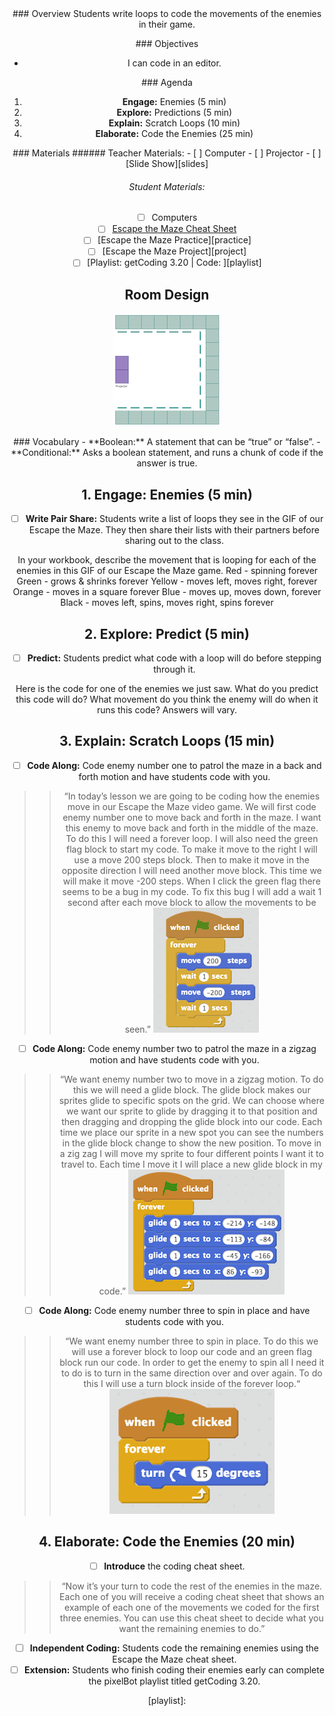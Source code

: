 <header class='header' title='Code Loops' subtitle='Lesson 20'/>

<notable>
<iconp src='/icons/activity.png'>### Overview</iconp>
Students write loops to code the movements of the enemies in their game.

<iconp src='/icons/objectives.png'>### Objectives</iconp>
- I can code in an editor.

<iconp src='/icons/agenda.png'>### Agenda</iconp>

1. **Engage:** Enemies  (5 min)
1. **Explore:** Predictions (5 min)
1. **Explain:** Scratch Loops (10 min)
1. **Elaborate:** Code the Enemies (25 min)

<note>
<iconp src='/icons/materials.png'>### Materials</iconp>
###### Teacher Materials:
- [ ] Computer
- [ ] Projector
- [ ] [Slide Show][slides]

###### Student Materials:
- [ ] Computers
- [ ] [Escape the Maze Cheat Sheet][sheet]
- [ ] [Escape the Maze Practice][practice]
- [ ] [Escape the Maze Project][project]
- [ ] [Playlist: getCoding 3.20 | Code: ][playlist]

</note>

## Room Design
![room](/images/layout-online.png)

<note>
<iconp src='/icons/vocab.png'>### Vocabulary</iconp>
- **Boolean:** A statement that can be “true” or “false”.
- **Conditional:** Asks a boolean statement, and runs a chunk of code if the answer is true.
</note>

<pagebreak/>

## 1. Engage: Enemies (5 min)
- [ ] **Write Pair Share:** Students write a list of loops they see in the GIF of our Escape the Maze. They then share their lists with their partners before sharing out to the class.

<iconp type='question'>In your workbook, describe the movement that is looping for each of the enemies in this GIF of our Escape the Maze game.</iconp>
<iconp type='answer'>Red - spinning forever</iconp>
<iconp type='answer'>Green - grows & shrinks forever</iconp>
<iconp type='answer'>Yellow - moves left, moves right, forever</iconp>
<iconp type='answer'>Orange - moves in a square forever</iconp>
<iconp type='answer'>Blue - moves up, moves down, forever</iconp>
<iconp type='answer'>Black - moves left, spins, moves right, spins forever</iconp>

## 2. Explore: Predict (5 min)
- [ ] **Predict:** Students predict what code with a loop will do before stepping through it.

<iconp type='question'>Here is the code for one of the enemies we just saw. What do you predict this code will do? What movement do you think the enemy will do when it runs this code?</iconp>
<iconp type='answer'>Answers will vary.</iconp>

## 3. Explain: Scratch Loops (15 min)
- [ ] **Code Along:** Code enemy number one to patrol the maze in a back and forth motion and have students code with you.
>>“In today’s lesson we are going to be coding how the enemies move in our Escape the Maze video game. We will first code enemy number one to move back and forth in the maze. I want this enemy to move back and forth in the middle of the maze. To do this I will need a forever loop. I will also need the green flag block to start my code. To make it move to the right I will use a move 200 steps block. Then to make it move in the opposite direction I will need another move block. This time we will make it move -200 steps. When I click the green flag there seems to be a bug in my code. To fix this bug I will add a wait 1 second after each move block to allow the movements to be seen.”
![side-to-side](./images/sides.png)


- [ ] **Code Along:** Code enemy number two to patrol the maze in a zigzag  motion and have students code with you.
>>“We want enemy number two to move in a zigzag motion. To do this we will need a glide block. The glide block makes our sprites glide to specific spots on the grid. We can choose where we want our sprite to glide by dragging it to that position and then dragging and dropping the glide block into our code. Each time we place our sprite in a new spot you can see the numbers in the glide block change to show the new position. To move in a zig zag I will move my sprite to four different points I want it to travel to. Each time I move it I will place a new glide block in my code.”
![zigzag](./images/zigzag.png)

- [ ] **Code Along:** Code enemy number three to spin in place and have students code with you.
>>“We want enemy number three to spin in place. To do this we will use a forever block to loop our code and an green flag block run our code. In order to get the enemy to spin all I need it to do is to turn in the same direction over and over again. To do this I will use a turn block inside of the forever loop.“
![spin](./images/spin.png)

## 4. Elaborate: Code the Enemies (20 min)
- [ ] **Introduce** the coding cheat sheet.
>>“Now it’s your turn to code the rest of the enemies in the maze. Each one of you will receive a coding cheat sheet that shows an example of each one of the movements we coded for the first three enemies. You can use this cheat sheet to decide what you want the remaining enemies to do.”

- [ ] **Independent Coding:** Students code the remaining enemies using the Escape the Maze cheat sheet.
- [ ] **Extension:** Students who finish coding their enemies early can complete the pixelBot playlist titled getCoding 3.20.

</notable>

[slides]: https://drive.google.com/open?id=1ds4o8zxCpHaXc-EsQ-syG7JM1xfB7L6d0rlfEpsuNtM
[sheet]:
[practice]:
[playlist]:
